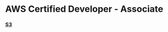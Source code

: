 # AWS Certified Developer - Associate

###  [S3](https://github.com/clancinio/spring-proffessional-2023-study-guide/blob/main/Module01.md)

